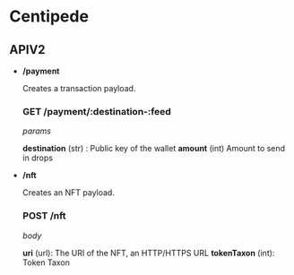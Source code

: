 # Centipede

## APIV2

* **/payment**
    
    Creates a transaction payload.
    
    ### **GET** /payment/:destination-:feed

    *params*

    **destination** (str) : Public key of the wallet
    **amount** (int) Amount to send in drops

* **/nft**
    
    Creates an NFT payload.
    
    ### **POST** /nft

    *body*

    **uri** (url): The URI of the NFT, an HTTP/HTTPS URL
    **tokenTaxon** (int): Token Taxon

